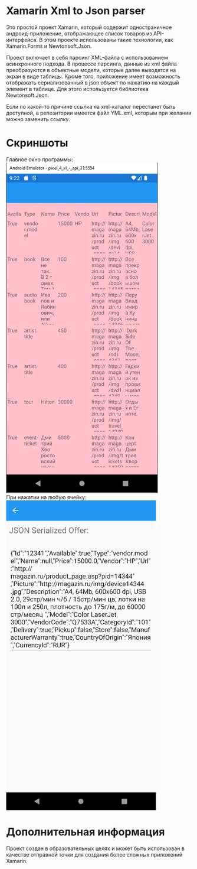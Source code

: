 # Xamarin Xml to Json parser
Это простой проект Xamarin, который содержит одностраничное андроид-приложение, отображающее список товаров из API-интерфейса. В этом проекте использованы такие технологии, как Xamarin.Forms и Newtonsoft.Json.

Проект включает в себя парсинг XML-файла с использованием асинхронного подхода. В процессе парсинга, данные из xml файла преобразуются в объектные модели, которые далее выводятся на экран в виде таблицы. Кроме того, приложение имеет возможность отображать сериализованный в json объект по нажатию на каждый элемент в таблице. Для этого используется библиотека Newtonsoft.Json. 

Если по какой-то причине ссылка на xml-каталог перестанет быть доступной, в репозитории имеется файл YML.xml, которым при желании можно заменить ссылку.

# Скриншоты
Главное окно программы:
<br>
![Screenshot1](Screenshots/Screenshot1.png)
<br>
При нажатии на любую ячейку:
<br>
![Screenshot2](Screenshots/Screenshot2.png)

# Дополнительная информация
Проект создан в образовательных целях и может быть использован в качестве отправной точки для создания более сложных приложений Xamarin.
